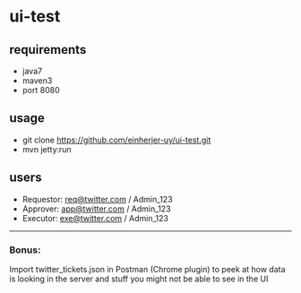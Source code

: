 ui-test
=======

requirements
------------
- java7
- maven3
- port 8080

usage
-----
- git clone https://github.com/einherjer-uy/ui-test.git
- mvn jetty:run

users
-----
- Requestor: req@twitter.com / Admin_123
- Approver: app@twitter.com / Admin_123
- Executor: exe@twitter.com / Admin_123

---

<h3>Bonus:</h3> Import twitter_tickets.json in Postman (Chrome plugin) to peek at how data is looking in the server and stuff you might not be able to see in the UI
